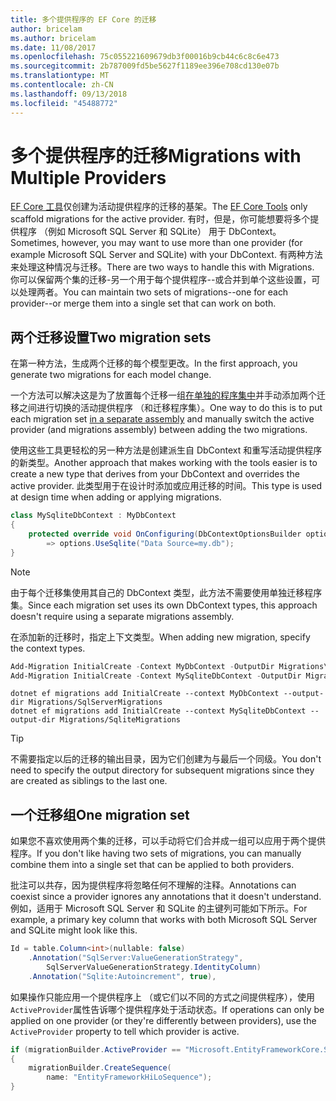 ```yaml
---
title: 多个提供程序的 EF Core 的迁移
author: bricelam
ms.author: bricelam
ms.date: 11/08/2017
ms.openlocfilehash: 75c055221609679db3f00016b9cb44c6c8c6e473
ms.sourcegitcommit: 2b787009fd5be5627f1189ee396e708cd130e07b
ms.translationtype: MT
ms.contentlocale: zh-CN
ms.lasthandoff: 09/13/2018
ms.locfileid: "45488772"
---
```

<a name="migrations-with-multiple-providers"></a><span data-ttu-id="6043e-102">多个提供程序的迁移</span><span class="sxs-lookup"><span data-stu-id="6043e-102">Migrations with Multiple Providers</span></span>
==================================
<span data-ttu-id="6043e-103">[EF Core 工具][ 1]仅创建为活动提供程序的迁移的基架。</span><span class="sxs-lookup"><span data-stu-id="6043e-103">The [EF Core Tools][1] only scaffold migrations for the active provider.</span></span> <span data-ttu-id="6043e-104">有时，但是，你可能想要将多个提供程序 （例如 Microsoft SQL Server 和 SQLite） 用于 DbContext。</span><span class="sxs-lookup"><span data-stu-id="6043e-104">Sometimes, however, you may want to use more than one provider (for example Microsoft SQL Server and SQLite) with your DbContext.</span></span> <span data-ttu-id="6043e-105">有两种方法来处理这种情况与迁移。</span><span class="sxs-lookup"><span data-stu-id="6043e-105">There are two ways to handle this with Migrations.</span></span> <span data-ttu-id="6043e-106">你可以保留两个集的迁移-另一个用于每个提供程序--或合并到单个这些设置，可以处理两者。</span><span class="sxs-lookup"><span data-stu-id="6043e-106">You can maintain two sets of migrations--one for each provider--or merge them into a single set that can work on both.</span></span>

<a name="two-migration-sets"></a><span data-ttu-id="6043e-107">两个迁移设置</span><span class="sxs-lookup"><span data-stu-id="6043e-107">Two migration sets</span></span>
------------------
<span data-ttu-id="6043e-108">在第一种方法，生成两个迁移的每个模型更改。</span><span class="sxs-lookup"><span data-stu-id="6043e-108">In the first approach, you generate two migrations for each model change.</span></span>

<span data-ttu-id="6043e-109">一个方法可以解决这是为了放置每个迁移一组[在单独的程序集中][ 2]并手动添加两个迁移之间进行切换的活动提供程序 （和迁移程序集）。</span><span class="sxs-lookup"><span data-stu-id="6043e-109">One way to do this is to put each migration set [in a separate assembly][2] and manually switch the active provider (and migrations assembly) between adding the two migrations.</span></span>

<span data-ttu-id="6043e-110">使用这些工具更轻松的另一种方法是创建派生自 DbContext 和重写活动提供程序的新类型。</span><span class="sxs-lookup"><span data-stu-id="6043e-110">Another approach that makes working with the tools easier is to create a new type that derives from your DbContext and overrides the active provider.</span></span> <span data-ttu-id="6043e-111">此类型用于在设计时添加或应用迁移的时间。</span><span class="sxs-lookup"><span data-stu-id="6043e-111">This type is used at design time when adding or applying migrations.</span></span>

``` csharp
class MySqliteDbContext : MyDbContext
{
    protected override void OnConfiguring(DbContextOptionsBuilder options)
        => options.UseSqlite("Data Source=my.db");
}
```

> [!NOTE]
> <span data-ttu-id="6043e-112">由于每个迁移集使用其自己的 DbContext 类型，此方法不需要使用单独迁移程序集。</span><span class="sxs-lookup"><span data-stu-id="6043e-112">Since each migration set uses its own DbContext types, this approach doesn't require using a separate migrations assembly.</span></span>

<span data-ttu-id="6043e-113">在添加新的迁移时，指定上下文类型。</span><span class="sxs-lookup"><span data-stu-id="6043e-113">When adding new migration, specify the context types.</span></span>

``` powershell
Add-Migration InitialCreate -Context MyDbContext -OutputDir Migrations\SqlServerMigrations
Add-Migration InitialCreate -Context MySqliteDbContext -OutputDir Migrations\SqliteMigrations
```
``` Console
dotnet ef migrations add InitialCreate --context MyDbContext --output-dir Migrations/SqlServerMigrations
dotnet ef migrations add InitialCreate --context MySqliteDbContext --output-dir Migrations/SqliteMigrations
```

> [!TIP]
> <span data-ttu-id="6043e-114">不需要指定以后的迁移的输出目录，因为它们创建为与最后一个同级。</span><span class="sxs-lookup"><span data-stu-id="6043e-114">You don't need to specify the output directory for subsequent migrations since they are created as siblings to the last one.</span></span>

<a name="one-migration-set"></a><span data-ttu-id="6043e-115">一个迁移组</span><span class="sxs-lookup"><span data-stu-id="6043e-115">One migration set</span></span>
-----------------
<span data-ttu-id="6043e-116">如果您不喜欢使用两个集的迁移，可以手动将它们合并成一组可以应用于两个提供程序。</span><span class="sxs-lookup"><span data-stu-id="6043e-116">If you don't like having two sets of migrations, you can manually combine them into a single set that can be applied to both providers.</span></span>

<span data-ttu-id="6043e-117">批注可以共存，因为提供程序将忽略任何不理解的注释。</span><span class="sxs-lookup"><span data-stu-id="6043e-117">Annotations can coexist since a provider ignores any annotations that it doesn't understand.</span></span> <span data-ttu-id="6043e-118">例如，适用于 Microsoft SQL Server 和 SQLite 的主键列可能如下所示。</span><span class="sxs-lookup"><span data-stu-id="6043e-118">For example, a primary key column that works with both Microsoft SQL Server and SQLite might look like this.</span></span>

``` csharp
Id = table.Column<int>(nullable: false)
    .Annotation("SqlServer:ValueGenerationStrategy",
        SqlServerValueGenerationStrategy.IdentityColumn)
    .Annotation("Sqlite:Autoincrement", true),
```

<span data-ttu-id="6043e-119">如果操作只能应用一个提供程序上 （或它们以不同的方式之间提供程序），使用`ActiveProvider`属性告诉哪个提供程序处于活动状态。</span><span class="sxs-lookup"><span data-stu-id="6043e-119">If operations can only be applied on one provider (or they're differently between providers), use the `ActiveProvider` property to tell which provider is active.</span></span>

``` csharp
if (migrationBuilder.ActiveProvider == "Microsoft.EntityFrameworkCore.SqlServer")
{
    migrationBuilder.CreateSequence(
        name: "EntityFrameworkHiLoSequence");
}
```


  [1]: ../../miscellaneous/cli/index.md
  [2]: projects.md

